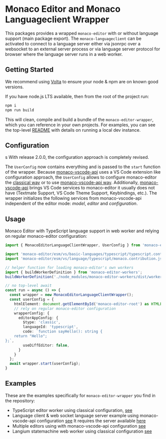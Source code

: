 # Monaco Editor and Monaco Languageclient Wrapper

This packages provides a wrapped `monaco-editor` with or without language support (main package export). The `monaco-languageclient` can be activated to connect to a language server either via jsonrpc over a websocket to an external server process or via language server protocol for browser where the language server runs in a web worker.

## Getting Started

We recommend using [Volta](https://volta.sh/) to ensure your node & npm are on known good versions.

If you have node.js LTS available, then from the root of the project run:

```bash
npm i
npm run build
```

This will clean, compile and build a bundle of the `monaco-editor-wrapper`, which you can reference in your own projects. For examples, you can see the top-level [README](../../README.md#getting-started) with details on running a local dev instance.

## Configuration
s
With release 2.0.0, the configuration approach is completely revised.

The `UserConfig` now contains everything and is passed to the `start` function of the wrapper. Because [monaco-vscode-api](https://github.com/CodinGame/monaco-vscode-api) uses a VS Code extension like configuration approach, the `UserConfig` allows to configure monaco-editor the [classical way](./src/editorAppClassic.ts) or to use [monaco-vscode-api way](./src/editorAppVscodeApi.ts). Additionally, [monaco-vscode-api](https://github.com/CodinGame/monaco-vscode-api) brings VS Code services to monaco-editor it usually does not have (Textmate Support, VS Code Theme Support, Keybindings, etc.). The wrapper initializes the following services from monaco-vscode-api independent of the editor mode: *model*, *editor* and *configuration*.

## Usage

Monaco Editor with TypeScript language support in web worker and relying on regular monaco-editor configuration:

```typescript
import { MonacoEditorLanguageClientWrapper, UserConfig } from 'monaco-editor-wrapper';

import 'monaco-editor/esm/vs/basic-languages/typescript/typescript.contribution.js';
import 'monaco-editor/esm/vs/language/typescript/monaco.contribution.js';

// helper function for loading monaco-editor's own workers
import { buildWorkerDefinition } from 'monaco-editor-workers';
buildWorkerDefinition('./node_modules/monaco-editor-workers/dist/workers', import.meta.url, false);

// no top-level await
const run = async () => {
  const wrapper = new MonacoEditorLanguageClientWrapper();
  const userConfig = {
    htmlElement: document.getElementById('monaco-editor-root') as HTMLElement,
    // rely on regular monaco-editor configuration
    wrapperConfig: {
      editorAppConfig: {
        $type: 'classic',
        languageId: 'typescript',
        code: `function sayHello(): string {
    return "Hello";
};`,
        useDiffEditor: false,
      }
    }
  };
  await wrapper.start(userConfig);
}
```

## Examples

These are the examples specifically for `monaco-editor-wrapper` you find in the repository:

- TypeScript editor worker using classical configuration, [see](./packages/examples/wrapper_ts.html)
- Language client & web socket language server example using monaco-vscode-api configuration [see](./packages/examples/wrapper_ws.html) It requires the server available [here](https://github.com/TypeFox/monaco-languageclient/tree/main#examples)
- Multiple editors using with monaco-vscode-api configuration [see](./packages/examples/wrapper_adv.html)
- Langium statemachine web worker using classical configuration [see](./packages/examples/wrapper_langium.html)
